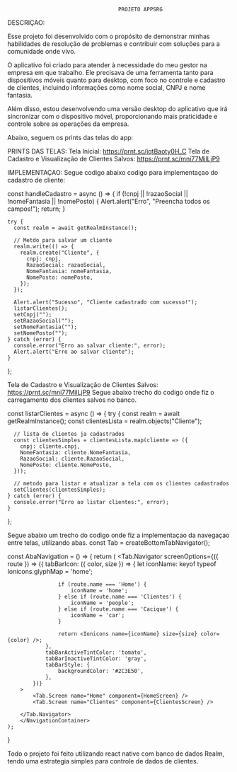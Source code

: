                                        PROJETO APPSRG
DESCRIÇAO:

Esse projeto foi desenvolvido com o propósito de demonstrar minhas habilidades de resolução de problemas e contribuir com soluções para a comunidade onde vivo.

O aplicativo foi criado para atender à necessidade do meu gestor na empresa em que trabalho. Ele precisava de uma ferramenta tanto para dispositivos móveis quanto para desktop, com foco no controle e cadastro de clientes, incluindo informações como nome social, CNPJ e nome fantasia.

Além disso, estou desenvolvendo uma versão desktop do aplicativo que irá sincronizar com o dispositivo móvel, proporcionando mais praticidade e controle sobre as operações da empresa.

Abaixo, seguem os prints das telas do app:


PRINTS DAS TELAS:
Tela Inicial: https://prnt.sc/jqtBaoty0H_C
Tela de Cadastro e Visualização de Clientes Salvos: https://prnt.sc/mni77MilLjP9


IMPLEMENTAÇAO:
Segue codigo abaixo codigo para implementaçao do cadastro de cliente:

 const handleCadastro = async () => {
    if (!cnpj || !razaoSocial || !nomeFantasia || !nomePosto) {
      Alert.alert("Erro", "Preencha todos os campos!");
      return;
    }

    try {
      const realm = await getRealmInstance();

      // Metdo para salvar um cliente
      realm.write(() => {
        realm.create("Cliente", {
          cnpj: cnpj,
          RazaoSocial: razaoSocial,
          NomeFantasia: nomeFantasia,
          NomePosto: nomePosto,
        });
      });

      Alert.alert("Sucesso", "Cliente cadastrado com sucesso!");
      listarClientes(); 
      setCnpj(""); 
      setRazaoSocial("");
      setNomeFantasia("");
      setNomePosto("");
    } catch (error) {
      console.error("Erro ao salvar cliente:", error);
      Alert.alert("Erro ao salvar cliente");
    }
  };


Tela de Cadastro e Visualização de Clientes Salvos: https://prnt.sc/mni77MilLjP9
Segue abaixo trecho do codigo onde fiz o carregamento dos clientes salvos no banco.

const listarClientes = async () => {
    try {
      const realm = await getRealmInstance();
      const clientesLista = realm.objects<Cliente>("Cliente");
  
      // lista de clientes ja cadastrados
      const clientesSimples = clientesLista.map(cliente => ({
        cnpj: cliente.cnpj,
        NomeFantasia: cliente.NomeFantasia,
        RazaoSocial: cliente.RazaoSocial,
        NomePosto: cliente.NomePosto,
      }));
  
      // metodo para listar e atualizar a tela com os clientes cadastrados
      setClientes(clientesSimples); 
    } catch (error) {
      console.error("Erro ao listar clientes:", error);
    }
  };

  Segue abaixo um trecho do codigo onde fiz a implementaçao da navegaçao entre telas, utilizando abas.
const Tab = createBottomTabNavigator();

const AbaNavigation = () => {
    return (
        <NavigationContainer>
            <Tab.Navigator
            screenOptions={({ route }) => ({
                tabBarIcon: ({ color, size }) => {
                    let iconName: keyof typeof Ionicons.glyphMap = 'home';

                    if (route.name === 'Home') {
                        iconName = 'home';
                    } else if (route.name === 'Clientes') {
                        iconName = 'people';
                    } else if (route.name === 'Cacique') {
                        iconName = 'car';
                    }

                    return <Ionicons name={iconName} size={size} color={color} />;
                },
                tabBarActiveTintColor: 'tomato', 
                tabBarInactiveTintColor: 'gray', 
                tabBarStyle: {
                    backgroundColor: '#2C3E50', 
                },
            })}
        >
            <Tab.Screen name="Home" component={HomeScreen} />
            <Tab.Screen name="Clientes" component={ClientesScreen} />
            
        </Tab.Navigator>
        </NavigationContainer>
    );
}



Todo o projeto foi feito utilizando react native com banco de dados Realm, tendo uma estrategia simples para controle de dados de clientes.
